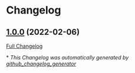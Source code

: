 # Changelog

## [1.0.0](https://github.com/buluma/ansible-role-vim/tree/1.0.0) (2022-02-06)

[Full Changelog](https://github.com/buluma/ansible-role-vim/compare/18fb03402d744b74e52eabef640b12fe0ff94c19...1.0.0)



\* *This Changelog was automatically generated by [github_changelog_generator](https://github.com/github-changelog-generator/github-changelog-generator)*
